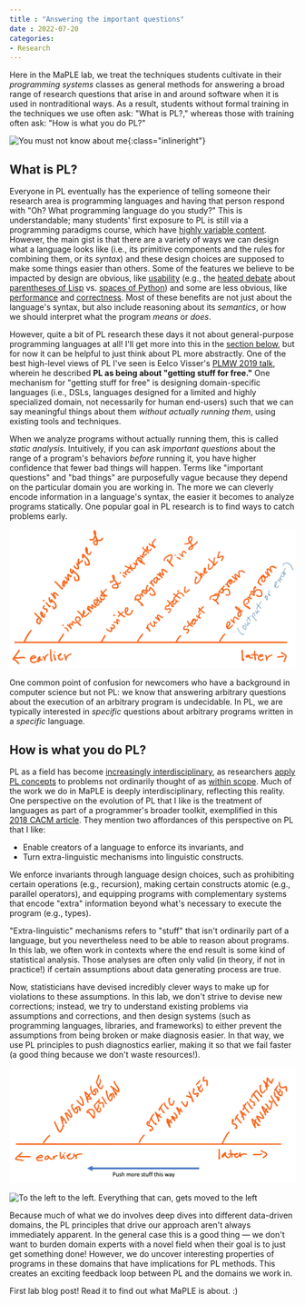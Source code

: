 ```yaml
---
title : "Answering the important questions"
date : 2022-07-20
categories:
- Research
---
```


Here in the MaPLE lab, we treat the techniques students cultivate in their _programming systems_ classes as general methods for answering a broad range of research questions that arise in and around software when it is used in nontraditional ways.  As a result, students without formal training in the techniques we use often ask: "What is PL?," whereas those with training often ask: "How is what you do PL?" 

<!-- This blog post seeks to clarify these questions.  -->
![You must not know about me](https://i.imgflip.com/6nd2qf.jpg){:class="inlineright"}

<!-- more -->

## What is PL?

Everyone in PL eventually has the experience of telling someone their research area is programming languages and having that person respond with "Oh? What programming language do you study?" This is understandable; many students' first exposure to PL is still via a programming paradigms course, which have [highly variable content](https://blog.sigplan.org/2021/01/28/re-imagining-the-programming-paradigms-course/).
 However, the main gist is that there are a variety of ways we can design what a language looks like (i.e., its primitive components and the rules for combining them, or its _syntax_) and these design choices are supposed to make some things easier than others. Some of the features we believe to be impacted by design are obvious, like [usability](https://blog.sigplan.org/2021/07/06/programming-languages-human-computer-interaction-continuing-the-story-at-splash-2020/) (e.g., the [heated debate](https://wiki.c2.com/?WhyWeHateLisp) about [parentheses of Lisp](https://andreyorst.gitlab.io/posts/2020-12-03-we-need-to-talk-about-parentheses/) vs. [spaces of Python](https://groups.google.com/g/comp.lang.lisp/c/g2K3bDeWTdg)) and some are less obvious, like [performance](https://willcrichton.net/notes/systems-programming/) and [correctness](https://danluu.com/empirical-pl/). Most of these benefits are not just about the language's syntax, but also include reasoning about its _semantics_, or how we should interpret what the program _means_ or _does_. 


However, quite a bit of PL research these days it not about general-purpose programming languages at all!  I'll get more into this in the [section below](#how-is-what-you-do-pl), but for now it can be helpful to just think about PL more abstractly. One of the best high-level views of PL I've seen is Eelco Visser's [PLMW 2019 talk](https://www.youtube.com/watch?v=vyF5d-EFIwU&t), wherein he described **PL as being about "getting stuff for free."** One mechanism for "getting stuff for free" is designing domain-specific languages (i.e., DSLs, languages designed for a limited and highly specialized domain, not necessarily for human end-users) such that we can say meaningful things about them _without actually running them_, using existing tools and techniques.  

When we analyze programs without actually running them, this is called _static analysis_. Intuitively, if you can ask _important questions_ about the range of a program's behaviors _before_ running it, you have higher confidence that fewer bad things will happen. Terms like "important questions" and "bad things" are purposefully vague because they depend on the particular domain you are working in. The more we can cleverly encode information in a language's syntax, the easier it becomes to analyze programs statically. One popular goal in PL research is to find ways to catch problems early.  

![Image showing a rough timeline of PL-related tasks in the following order: language design, interpreter implementation, writing a program in the language, running static analyzer, running the program, and finally observing output or error.](../static/img/img1.png)


One common point of confusion for newcomers who have a background in computer science but not PL: we know that answering arbitrary questions about the execution of an arbitrary program is undecidable. In PL, we are typically interested in _specific_ questions about arbitrary programs written in a _specific_ language.

## How is what you do PL?

PL as a field has become [increasingly interdisciplinary](http://www.pl-enthusiast.net/2015/05/27/what-is-pl-research-and-how-is-it-useful/), as researchers [apply PL concepts](http://www.pl-enthusiast.net/2019/02/04/what-is-pl-research-the-talk/) to problems not ordinarily thought of as [within scope](https://blog.sigplan.org/2020/07/29/increasing-the-impact-of-pl-research/). Much of the work we do in MaPLE is deeply interdisciplinary, reflecting this reality. 
One perspective on the evolution of PL that I like is the treatment of languages as part of a programmer's broader toolkit, exemplified in this [2018 CACM article](https://cacm.acm.org/magazines/2018/3/225475-a-programmable-programming-language/fulltext). They mention two affordances of this perspective on PL that I like:

* Enable creators of a language to enforce its invariants, and
* Turn extra-linguistic mechanisms into linguistic constructs. 

We enforce invariants through language design choices, such as prohibiting certain operations (e.g., recursion), making certain constructs atomic (e.g., parallel operators), and equipping programs with complementary systems that encode "extra" information beyond what's necessary to execute the program (e.g., types). 

"Extra-linguistic" mechanisms refers to "stuff" that isn't ordinarily part of a language, but you nevertheless need to be able to reason about programs. In this lab, we often work in contexts where the end result is some kind of statistical analysis. Those analyses are often only valid (in theory, if not in practice!) if certain assumptions about data generating process are true. 

Now, statisticians have devised incredibly clever ways to make up for violations to these assumptions. In this lab, we don't strive to devise new corrections; instead, we try to understand existing problems via assumptions and corrections, and then design systems (such as programming languages, libraries, and frameworks) to either prevent the assumptions from being broken or make diagnosis easier. In that way, we use PL principles to push diagnostics earlier, making it so that we fail faster (a good thing because we don't waste resources!). 

![](../static/img/img2.png)


![To the left to the left. Everything that can, gets moved to the left](https://i.imgflip.com/6necwk.jpg)


Because much of what we do involves deep dives into different data-driven domains, the PL principles that drive our approach aren't always immediately apparent. In the general case this is a good thing &mdash; we don't want to burden domain experts with a novel field when their goal is to just get something done! However, we do uncover interesting properties of programs in these domains that have implications for PL methods. This creates an exciting feedback loop between PL and the domains we work in. 


<span class="tweet">
First lab blog post! Read it to find out what MaPLE is about. :)
<!-- Need to keep a database that matches blog posts to tweet hashes. Use this to select out the tweet to reply to. -->
<!-- Also want to have a check that the tweet is 180chars-length of blog post url (which probably means we want something that compresses the url to a fixed length) -->
</span>



